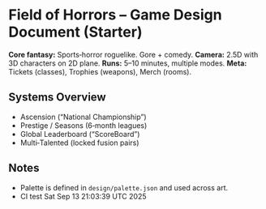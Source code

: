 # Field of Horrors – Game Design Document (Starter)
**Core fantasy:** Sports‑horror roguelike. Gore + comedy.
**Camera:** 2.5D with 3D characters on 2D plane.
**Runs:** 5–10 minutes, multiple modes.
**Meta:** Tickets (classes), Trophies (weapons), Merch (rooms).

## Systems Overview
- Ascension (“National Championship”)
- Prestige / Seasons (6‑month leagues)
- Global Leaderboard (“ScoreBoard”)
- Multi‑Talented (locked fusion pairs)

## Notes
- Palette is defined in `design/palette.json` and used across art.
- CI test Sat Sep 13 21:03:39 UTC 2025
